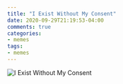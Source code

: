 ```yaml
---
title: "I Exist Without My Consent"
date: 2020-09-29T21:19:53-04:00
comments: true
categories:
- memes
tags:
- memes
---
```


![I Exist Without My Consent](/img/2020/iexistwithoutmyconsent-gigapixel-scale-8_00x_large_lossy.webp)
